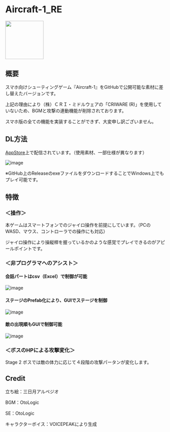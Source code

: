 # Aircraft-1_RE
<img src="https://github.com/Funa4git/Aircraft-1_RE/assets/83420947/274dfbf8-b2a5-4978-8431-553cec9e0c2e" width=120>

## 概要
スマホ向けシューティングゲーム『Aircraft-1』をGitHubで公開可能な素材に差し替えたバージョンです。

上記の理由により（株）ＣＲＩ・ミドルウェアの「CRIWARE (R)」を使用していないため、BGMと攻撃の連動機能が削除されております。

スマホ版の全ての機能を実装することができず、大変申し訳ございません。

## DL方法
[AppStore](https://apps.apple.com/jp/app/aircraft-1/id6445912044)上で配信されています。（使用素材、一部仕様が異なります）

![image](https://github.com/Funa4git/Aircraft-1_RE/assets/83420947/a548a7f7-0dd8-41a5-bd23-62280104c8e7)

※GitHub上のReleaseのexeファイルをダウンロードすることでWindows上でもプレイ可能です。

## 特徴
### ＜操作＞
本ゲームはスマートフォンでのジャイロ操作を前提にしています。（PCのWASD、マウス、コントローラでの操作にも対応）

ジャイロ操作により操縦桿を握っているかのような感覚でプレイできるのがアピールポイントです。

### ＜非プログラマへのアシスト＞
#### 会話パートはcsv（Excel）で制御が可能

![image](https://github.com/Funa4git/Aircraft-1_RE/assets/83420947/557c97ad-8a94-44c8-adb3-4a887aeb2b7a)


#### ステージのPrefab化により、GUIでステージを制御

![image](https://github.com/Funa4git/Aircraft-1_RE/assets/83420947/eef5166f-04e4-4989-8c0f-9dbf0b9edf35)


#### 敵の出現順もGUIで制御可能

![image](https://github.com/Funa4git/Aircraft-1_RE/assets/83420947/258d576e-79ae-4620-a8ce-fe6f12068c4d)

### ＜ボスのHPによる攻撃変化＞

Stage 2 ボスでは敵の体力に応じて４段階の攻撃パータンが変化します。

## Credit
立ち絵：三日月アルペジオ

BGM：OtoLogic

SE：OtoLogic

キャラクターボイス：VOICEPEAKにより生成
